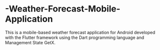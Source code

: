# -Weather-Forecast-Mobile-Application
This is a mobile-based weather forecast application for Android developed with the Flutter framework using the Dart programming language and Management State GetX. 
